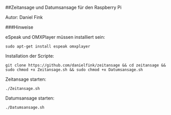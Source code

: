 ##Zeitansage und Datumsansage für den Raspberry Pi

Autor: Daniel Fink

###Hinweise

eSpeak und OMXPlayer müssen installiert sein:
```
sudo apt-get install espeak omxplayer
```

Installation der Scripte:
```
git clone https://github.com/danielfink/zeitansage && cd zeitansage && sudo chmod +x Zeitansage.sh && sudo chmod +x Datumsansage.sh
```

Zeitansage starten:
```
./Zeitansage.sh
```

Datumsansage starten:
```
./Datumsansage.sh
```






